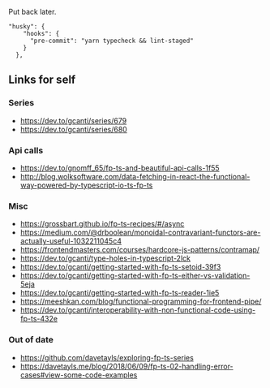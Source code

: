 Put back later.
```
"husky": {
    "hooks": {
      "pre-commit": "yarn typecheck && lint-staged"
    }
  },
````

## Links for self
### Series
* https://dev.to/gcanti/series/679
* https://dev.to/gcanti/series/680

### Api calls
* https://dev.to/gnomff_65/fp-ts-and-beautiful-api-calls-1f55
* http://blog.wolksoftware.com/data-fetching-in-react-the-functional-way-powered-by-typescript-io-ts-fp-ts

### Misc
* https://grossbart.github.io/fp-ts-recipes/#/async
* https://medium.com/@drboolean/monoidal-contravariant-functors-are-actually-useful-1032211045c4
* https://frontendmasters.com/courses/hardcore-js-patterns/contramap/
* https://dev.to/gcanti/type-holes-in-typescript-2lck
* https://dev.to/gcanti/getting-started-with-fp-ts-setoid-39f3
* https://dev.to/gcanti/getting-started-with-fp-ts-either-vs-validation-5eja
* https://dev.to/gcanti/getting-started-with-fp-ts-reader-1ie5
* https://meeshkan.com/blog/functional-programming-for-frontend-pipe/
* https://dev.to/gcanti/interoperability-with-non-functional-code-using-fp-ts-432e

### Out of date
* https://github.com/davetayls/exploring-fp-ts-series
* https://davetayls.me/blog/2018/06/09/fp-ts-02-handling-error-cases#view-some-code-examples
